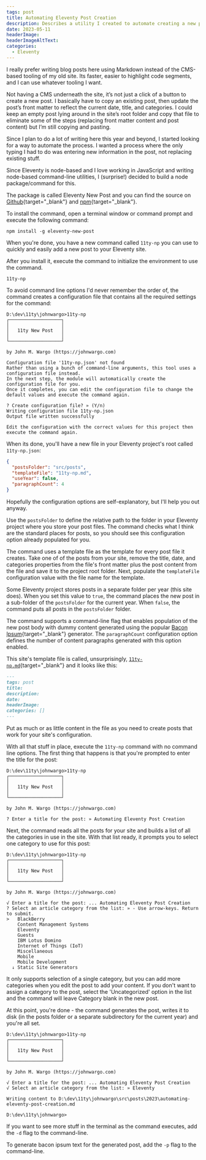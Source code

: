```yaml
---
tags: post
title: Automating Eleventy Post Creation
description: Describes a utility I created to automate creating a new post in an Eleventy site.
date: 2023-05-11
headerImage: 
headerImageAltText: 
categories:
  - Eleventy
---
```


I really prefer writing blog posts here using Markdown instead of the CMS-based tooling of my old site. Its faster, easier to highlight code segments, and I can use whatever tooling I want.

Not having a CMS underneath the site, it’s not just a click of a button to create a new post. I basically have to copy an existing post, then update the post’s front matter to reflect the current date, title, and categories. I could keep an empty post lying around in the site’s root folder and copy that file to eliminate some of the steps (replacing front matter content and post content) but I’m still copying and pasting.

Since I plan to do a lot of writing here this year and beyond, I started looking for a way to automate the process. I wanted a process where the only typing I had to do was entering new information in the post, not replacing existing stuff.

Since Eleventy is node-based and I love working in JavaScript and writing node-based command-line utilities, I (surprise!) decided to build a node package/command for this.

The package is called Eleventy New Post and you can find the source on [Github](https://github.com/johnwargo/eleventy-new-post){target="_blank"} and [npm](https://www.npmjs.com){target="_blank"}.

To install the command, open a terminal window or command prompt and execute the following command:

```shell
npm install -g eleventy-new-post
```

When you're done, you have a new command called `11ty-np` you can use to quickly and easily add a new post to your Eleventy site.

After you install it, execute the command to initialize the environment to use the command. 

```shell
11ty-np
```

To avoid command line options I'd never remember the order of, the command creates a configuration file that contains all the required settings for the command:

```text
D:\dev\11ty\johnwargo>11ty-np
┌───────────────────┐
│                   │
│   11ty New Post   │
│                   │
└───────────────────┘

by John M. Wargo (https://johnwargo.com)

Configuration file '11ty-np.json' not found
Rather than using a bunch of command-line arguments, this tool uses a configuration file instead.
In the next step, the module will automatically create the configuration file for you.
Once it completes, you can edit the configuration file to change the default values and execute the command again.

? Create configuration file? » (Y/n)
Writing configuration file 11ty-np.json
Output file written successfully

Edit the configuration with the correct values for this project then execute the command again.
```

When its done, you'll have a new file in your Eleventy project's root called `11ty-np.json`:

```json
{
  "postsFolder": "src/posts",
  "templateFile": "11ty-np.md",
  "useYear": false,
  "paragraphCount": 4
}
```

Hopefully the configuration options are self-explanatory, but I'll help you out anyway.

Use the `postsFolder` to define the relative path to the folder in your Eleventy project where you store your post files. The command checks what I think are the standard places for posts, so you should see this configuration option already populated for you.

The command uses a template file as the template for every post file it creates. Take one of of the posts from  your site, remove the title, date, and categories properties from the file's front matter plus the post content from the file and save it to the project root folder. Next, populate the `templateFile` configuration value with the file name for the template.

Some Eleventy project stores posts in a separate folder per year (this site does). When you set this value to `true`, the command places the new post in a sub-folder of the `postsFolder` for the current year. When `false`, the command puts all posts in the `postsFolder` folder.

The command supports a command-line flag that enables population of the new post body with dummy content generated using the popular [Bacon Ipsum](https://baconipsum.com/){target="_blank"} generator. The `paragraphCount` configuration option defines the number of content paragraphs generated with this option enabled.

This site's template file is called, unsurprisingly, [`11ty-np.md`](https://github.com/johnwargo/johnwargo-static-11ty/blob/main/11ty-np.md){target="_blank"} and it looks like this:

```markdown
---
tags: post
title: 
description: 
date: 
headerImage: 
categories: []
---

```

Put as much or as little content in the file as you need to create posts that work for your site's configuration.

With all that stuff in place, execute the `11ty-np` command with no command line options. The first thing that happens is that you're prompted to enter the title for the post:

```text
D:\dev\11ty\johnwargo>11ty-np
┌───────────────────┐
│                   │
│   11ty New Post   │
│                   │
└───────────────────┘

by John M. Wargo (https://johnwargo.com)

? Enter a title for the post: » Automating Eleventy Post Creation
```

Next, the command reads all the posts for your site and builds a list of all the categories in use in the site. With that list ready, it prompts you to select one category to use for this post:

```text
D:\dev\11ty\johnwargo>11ty-np
┌───────────────────┐
│                   │
│   11ty New Post   │
│                   │
└───────────────────┘

by John M. Wargo (https://johnwargo.com)

√ Enter a title for the post: ... Automating Eleventy Post Creation
? Select an article category from the list: » - Use arrow-keys. Return to submit.
>   BlackBerry
    Content Management Systems
    Eleventy
    Guests
    IBM Lotus Domino
    Internet of Things (IoT)
    Miscellaneous
    Mobile
    Mobile Development
  ↓ Static Site Generators
```

It only supports selection of a single category, but you can add more categories when you edit the post to add your content. If you don't want to assign a category to the post, select the 'Uncategorized' option in the list and the command will leave Category blank in the new post.

At this point, you're done - the command generates the post, writes it to disk (in the posts folder or a separate subdirectory for the current year) and you're all set.

```text
D:\dev\11ty\johnwargo>11ty-np
┌───────────────────┐
│                   │
│   11ty New Post   │
│                   │
└───────────────────┘

by John M. Wargo (https://johnwargo.com)

√ Enter a title for the post: ... Automating Eleventy Post Creation
√ Select an article category from the list: » Eleventy

Writing content to D:\dev\11ty\johnwargo\src\posts\2023\automating-eleventy-post-creation.md

D:\dev\11ty\johnwargo>
```

If you want to see more stuff in the terminal as the command executes, add the `-d` flag to the command-line. 

To generate bacon ipsum text for the generated post, add the `-p` flag to the command-line.
